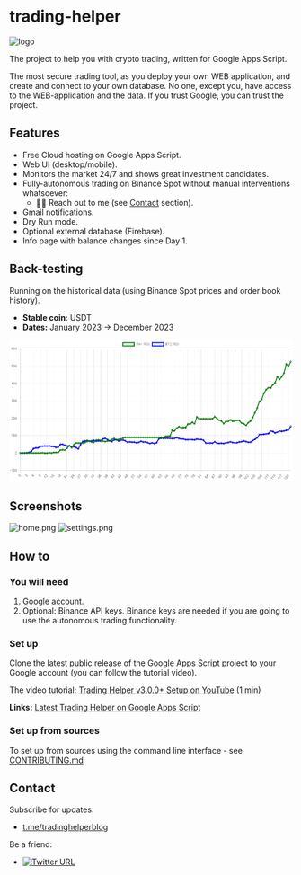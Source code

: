 # trading-helper

<img src="https://user-images.githubusercontent.com/7527778/167810306-0b882d1b-64b0-4fab-b647-9c3ef01e46b4.png" alt="logo" width="200"/>

The project to help you with crypto trading, written for Google Apps Script.

The most secure trading tool, as you deploy your own WEB application, and create and connect to your own database.
No one, except you, have access to the WEB-application and the data. If you trust Google, you can trust the project.

## Features

* Free Cloud hosting on Google Apps Script.
* Web UI (desktop/mobile).
* Monitors the market 24/7 and shows great investment candidates.
* Fully-autonomous trading on Binance Spot without manual interventions whatsoever:
  * 🤙🏻 Reach out to me (see [Contact](#contact) section).
* Gmail notifications.
* Dry Run mode.
* Optional external database (Firebase).
* Info page with balance changes since Day 1.

## Back-testing

Running on the historical data (using Binance Spot prices and order book history).

* **Stable coin**: USDT
* **Dates:** January 2023 -> December 2023

![back-testing.png](img/back-testing.png)

## Screenshots

![home.png](img/home.png)
![settings.png](img/settings.png)

## How to

### You will need

1. Google account.
2. Optional: Binance API keys.
   Binance keys are needed if you are going to use the autonomous trading functionality.

### Set up

Clone the latest public release of the Google Apps Script project to your Google account (you can follow the tutorial video).

The video tutorial:
[Trading Helper v3.0.0+ Setup on YouTube](https://youtu.be/ucue6ORV2n0) (1 min)

**Links:**
[Latest Trading Helper on Google Apps Script](https://script.google.com/home/projects/1GdE5hJKB4HlFyJmUQkqbbARl3KsRk5ypUhnXKwomJy_TMHaqZr8Knai6)

### Set up from sources

To set up from sources using the command line interface - see [CONTRIBUTING.md](./CONTRIBUTING.md)

## Contact

Subscribe for updates:
* [t.me/tradinghelperblog](https://t.me/tradinghelperblog)

Be a friend:
* [![Twitter URL](https://img.shields.io/twitter/url/https/x.com/bogdantimes.svg?style=social&label=Follow%20%40bogdantimes)](https://x.com/bogdantimes)

